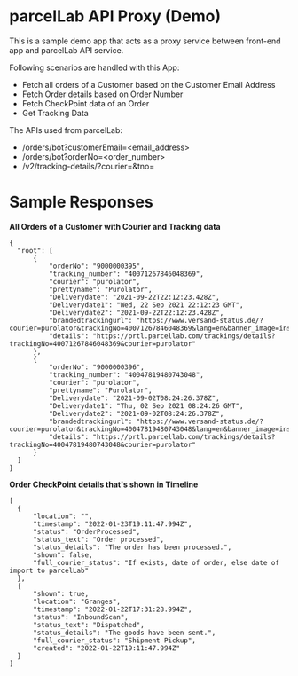 # parcelLab API Proxy (Demo)

This is a sample demo app that acts as a proxy service between front-end app and parcelLab API service. 

Following scenarios are handled with this App:

* Fetch all orders of a Customer based on the Customer Email Address
* Fetch Order details based on Order Number
* Fetch CheckPoint data of an Order
* Get Tracking Data

The APIs used from parcelLab:

* /orders/bot?customerEmail=<email_address>
* /orders/bot?orderNo=<order_number>
* /v2/tracking-details/?courier=<courier>&tno=<trackingNumber>
  
# Sample Responses
  
  **All Orders of a Customer with Courier and Tracking data**
  ```
  {
    "root": [
        {
            "orderNo": "9000000395",
            "tracking_number": "40071267846048369",
            "courier": "purolator",
            "prettyname": "Purolator",
            "Deliverydate": "2021-09-22T22:12:23.428Z",
            "Deliverydate1": "Wed, 22 Sep 2021 22:12:23 GMT",
            "Deliverydate2": "2021-09-22T22:12:23.428Z",
            "brandedtrackingurl": "https://www.versand-status.de/?courier=purolator&trackingNo=40071267846048369&lang=en&banner_image=instagram&u=1615722&s=yRvpfdpW0f",
            "details": "https://prtl.parcellab.com/trackings/details?trackingNo=40071267846048369&courier=purolator"
        },
        {
            "orderNo": "9000000396",
            "tracking_number": "40047819480743048",
            "courier": "purolator",
            "prettyname": "Purolator",
            "Deliverydate": "2021-09-02T08:24:26.378Z",
            "Deliverydate1": "Thu, 02 Sep 2021 08:24:26 GMT",
            "Deliverydate2": "2021-09-02T08:24:26.378Z",
            "brandedtrackingurl": "https://www.versand-status.de/?courier=purolator&trackingNo=40047819480743048&lang=en&banner_image=instagram&u=1615722&s=tM5I08l0FQ",
            "details": "https://prtl.parcellab.com/trackings/details?trackingNo=40047819480743048&courier=purolator"
        }
    ]
}
  ```
  
  **Order CheckPoint details that's shown in Timeline**
  ```
  [
    {
        "location": "",
        "timestamp": "2022-01-23T19:11:47.994Z",
        "status": "OrderProcessed",
        "status_text": "Order processed",
        "status_details": "The order has been processed.",
        "shown": false,
        "full_courier_status": "If exists, date of order, else date of import to parcelLab"
    },
    {
        "shown": true,
        "location": "Granges",
        "timestamp": "2022-01-22T17:31:28.994Z",
        "status": "InboundScan",
        "status_text": "Dispatched",
        "status_details": "The goods have been sent.",
        "full_courier_status": "Shipment Pickup",
        "created": "2022-01-22T19:11:47.994Z"
    }
  ]
  ```
